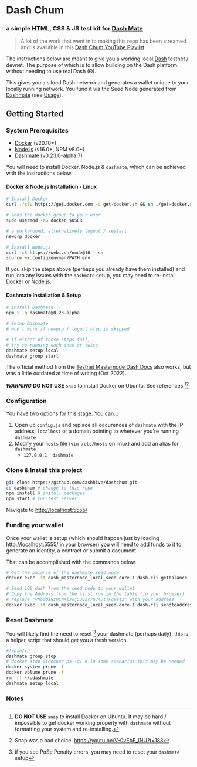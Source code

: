 # Dash Chum
### a simple HTML, CSS & JS test kit for [Dash Mate](https://github.com/dashpay/platform/tree/v0.23.0-alpha.7/packages/dashmate)

> A lot of the work that went in to making this repo has been streamed and is available in this [Dash Chum YouTube Playlist](https://youtube.com/playlist?list=PLYU0okGwK--I0xm22OqLl6wjGUTmx-afP)

The instructions below are meant to give you a working local [Dash](https://www.dash.org/) testnet / devnet. The purpose of which is to allow building on the Dash platform without needing to use real Dash (Ð).

This gives you a siloed Dash network and generates a wallet unique to your locally running network. You fund it via the Seed Node generated from [Dashmate](https://github.com/dashpay/platform/tree/v0.23.0-alpha.7/packages/dashmate) (see [Usage](#usage)).


## Getting Started
### System Prerequisites
* [Docker](https://docs.docker.com/engine/installation/) (v20.10+)
* [Node.js](https://nodejs.org/en/download/) (v16.0+, NPM v8.0+)
* [Dashmate](https://github.com/dashpay/platform/tree/v0.23.0-alpha.7/packages/dashmate) (v0.23.0-alpha.7)

You will need to install Docker, Node.js & `dashmate`, which can be achieved with the instructions below.

#### Docker & Node.js Installation - Linux
```sh
# Install Docker
curl -fsSL https://get.docker.com -o get-docker.sh && sh ./get-docker.sh

# adds the docker group to your user
sudo usermod -aG docker $USER

# a workaround, alternatively logout / restart
newgrp docker

# Install Node.js
curl -sS https://webi.sh/node@16 | sh
source ~/.config/envman/PATH.env
```

If you skip the steps above (perhaps you already have them installed) and run into any issues with the `dashmate` setup, you may need to re-install Docker or Node.js.

#### Dashmate Installation & Setup
```sh
# Install Dashmate
npm i -g dashmate@0.23-alpha

# Setup Dashmate
# won't work if newgrp / logout step is skipped

# if either of these steps fail,
# try re-running each once or twice
dashmate setup local
dashmate group start
```
The official method from the [Testnet Masternode Dash Docs](https://docs.dash.org/en/stable/masternodes/setup-testnet.html?highlight=dashmate#dashmate-installation) also works, but was a little outdated at time of writing (Oct 2022).

***WARNING*** **DO NOT USE** `snap` to install Docker on Ubuntu. See references [^1][^2]


### Configuration
You have two options for this stage. You can...

1. Open up `config.js` and replace all occurences of `dashmate` with the IP address, `localhost` or a domain pointing to wherever you're running `dashmate`
2. Modify your `hosts` file (`vim /etc/hosts` on linux) and add an alias for `dashmate`
    - `127.0.0.1  dashmate`

### Clone & Install this project

```sh
git clone https://github.com/dashhive/dashchum.git
cd dashchum # change to this repo
npm install # install packages
npm start # run test server
```
Navigate to [http://localhost:5555/](http://localhost:5555/)

### Funding your wallet
Once your wallet is setup (which should happen just by loading [http://localhost:5555/](http://localhost:5555/) in your browser) you will need to add funds to it to generate an identity, a contract or submit a document.

That can be accomplished with the commands below.

```sh
# Get the balance of the dashmate seed node
docker exec -it dash_masternode_local_seed-core-1 dash-cli getbalance

# Send 100 dash from the seed node to your wallet
# Copy the Address from the first row in the table (in your browser)
# replace "yMbdOiNzOCNKlJwj530ir7aJ4DtjFqVejz" with your address
docker exec -it dash_masternode_local_seed-core-1 dash-cli sendtoaddress "yMbdOiNzOCNKlJwj530ir7aJ4DtjFqVejz" 100
```

### Reset Dashmate
You will likely find the need to reset [^3] your dashmate (perhaps daily), this is a helper script that should get you a fresh version.

```sh
#!/bin/sh
dashmate group stop
# docker stop $(docker ps -q) # in some scenarios this may be needed
docker system prune -f
docker volume prune -f
rm -rf ~/.dashmate
dashmate setup local
```

### Notes
[^1]: **DO NOT USE** `snap` to install Docker on Ubuntu. It may be hard / impossible to get docker working properly with `dashmate` without formatting your system and re-installing.

[^2]: Snap was a bad choice. https://youtu.be/V-0vEbE_INU?t=188

[^3]: if you see PoSe Penalty errors, you may need to reset your `dashmate` setup